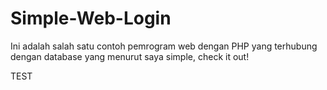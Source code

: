 # Simple-Web-Login
Ini adalah salah satu contoh pemrogram web dengan PHP yang terhubung dengan database yang menurut saya simple, check it out!

TEST
